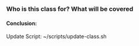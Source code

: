 
### Who is this class for? What will be covered


#### Conclusion: 

Update Script:
~/scripts/update-class.sh



